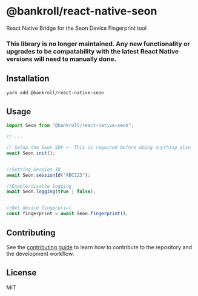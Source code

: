 # @bankroll/react-native-seon

React Native Bridge for the Seon Device Fingerprint tool

### This library is no longer maintained. Any new functionality or upgrades to be compatability with the latest React Native versions will need to manually done.

## Installation

```sh
yarn add @bankroll/react-native-seon
```

## Usage

```js
import Seon from "@bankroll/react-native-seon";

// ...

// Setup the Seon SDK <- This is required before doing anything else
await Seon.init();


//Setting Session ID
await Seon.sessionId("ABC123");

//Enable/disable logging
await Seon.logging(true | false);


//Get device fingerprint
const fingerprint = await Seon.fingerprint();

```

## Contributing

See the [contributing guide](CONTRIBUTING.md) to learn how to contribute to the repository and the development workflow.

## License

MIT
